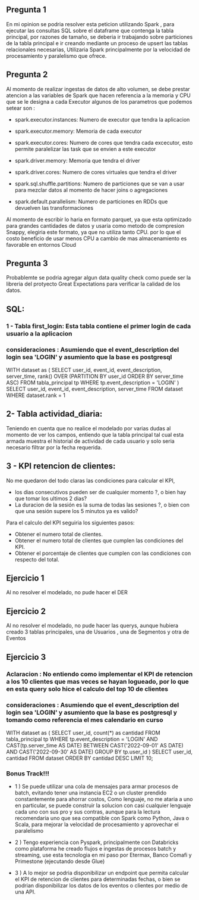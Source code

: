 
## Pregunta 1

En mi opinion se podria resolver esta peticion utilizando Spark , para ejecutar las consultas SQL sobre el dataframe que contenga la tabla principal,
por razones de tamaño, se deberia ir trabajando sobre particiones de la tabla principal e ir creando mediante un proceso de upsert las tablas relacionales necesarias,
Utilizaria Spark principalmente por la velocidad de procesamiento y paralelismo que ofrece.

## Pregunta 2

Al momento de realizar ingestas de datos de alto volumen, se debe prestar atencion a las variables de Spark que hacen referencia 
a la memoria y CPU que se le designa a cada Executor algunos de los parametros que podemos setear son :

- spark.executor.instances: Numero de executor que tendra la aplicacion

- spark.executor.memory: Memoria de cada executor

- spark.executor.cores: Numero de cores que tendra cada excecutor, esto permite paralelizar las task que se envien a este executor

- spark.driver.memory: Memoria que tendra el driver

- spark.driver.cores: Numero de cores virtuales que tendra el driver

- spark.sql.shuffle.partitions: Numero de particiones que se van a usar para mezclar datos al momento de hacer joins o agregaciones

- spark.default.parallelism:  Numero de particiones en RDDs que devuelven las transformaciones 
 

Al momento de escribir lo haria en formato parquet, ya que esta optimizado para grandes cantidades de datos y usaria como metodo de compresion Snappy,
elegiria este formato, ya que no utiliza tanto CPU.
por lo que el costo beneficio de  usar menos CPU a cambio de mas almacenamiento es favorable en entornos Cloud


## Pregunta 3

Probablemte se podria agregar algun data quality check como puede ser la libreria del protyecto Great Expectations para verificar la calidad de los datos.


## SQL:

### 1 - Tabla first_login: Esta tabla contiene el primer login de cada usuario a la aplicacion

### consideraciones : Asumiendo que el event_description del login sea 'LOGIN' y asumiento que la base es postgresql

WITH dataset as (
SELECT
    user_id,
    event_id,
    event_description,
    server_time,
    rank() OVER (PARTITION BY user_id ORDER BY server_time ASC)
FROM tabla_principal tp 
WHERE tp.event_description = 'LOGIN'
)
SELECT 
    user_id,
    event_id,
    event_description,
    server_time
FROM dataset
WHERE dataset.rank = 1


## 2- Tabla actividad_diaria:

Teniendo en cuenta que no realice el modelado por varias dudas al momento de ver los campos, entiendo que la tabla principal tal cual esta armada muestra el historial de actividad de cada usuario y solo seria necesario filtrar por la fecha requerida.

## 3 - KPI retencion de clientes:

No me quedaron del todo claras las condiciones para calcular el KPI,
- los dias consecutivos pueden ser de cualquier momento ?, o bien hay que tomar los ultimos 2 dias?
- La duracion de la sesión es la suma de todas las sesiones ?, o bien con que una sesión supere los 5 minutos ya es valido?

Para el calculo del KPI seguiria los siguientes pasos:

- Obtener el numero total de clientes.
- Obtener el numero total de clientes que cumplen las condiciones del KPI.
- Obtener el porcentaje de clientes que cumplen con las condiciones con respecto del total.

## Ejercicio 1

Al no resolver el modelado, no pude hacer el DER


## Ejercicio 2

Al no resolver el modelado, no pude hacer las querys,
aunque hubiera creado 3 tablas principales, una de Usuarios , una de Segmentos y otra de Eventos


## Ejercicio 3

### Aclaracion : No entiendo como implementar el KPI de retencion a los 10 clientes que mas veces se hayan logueado, por lo que en esta query solo hice el calculo del top 10 de clientes
### consideraciones : Asumiendo que el event_description del login sea 'LOGIN' y asumiento que la base es postgresql y tomando como referencia el mes calendario en curso

WITH dataset as (
SELECT
    user_id,
    count(*) as cantidad
FROM tabla_principal tp 
WHERE tp.event_description = 'LOGIN' 
AND CAST(tp.server_time AS DATE) BETWEEN CAST('2022-09-01' AS DATE)  AND CAST('2022-09-30' AS DATE)
GROUP BY
tp.user_id
)
SELECT 
    user_id,
    cantidad
FROM dataset
ORDER BY cantidad DESC
LIMIT 10;


### Bonus Track!!!
- 1 ) Se puede utilizar una cola de mensajes para armar procesos de batch, evitando tener una instancia EC2 o un cluster prendido constantemente para ahorrar costos,
    Como lenguaje, no me ataria a uno en particular, se puede construir la solucion con casi cualquier lenguaje cada uno con sus pro y sus contras, aunque para la lectura recomendaria uno que sea compatible con Spark como Python, Java o Scala,  para mejorar la velocidad de procesamiento y aprovechar el paralelismo

- 2 ) Tengo experiencia con Pyspark, principalmente con Databricks como plataforma he creado flujos e ingestas de procesos batch y streaming,
    use esta tecnologia en mi paso por  Etermax, Banco Comafi y Primestone (ejecutando desde Glue)

- 3 ) A lo mejor se podria disponibilizar un endpoint que permita calcular el KPI de retencion de clientes para determinadas fechas,
    o bien se podrian disponibilizar los datos de los eventos o clientes por medio de una API.
